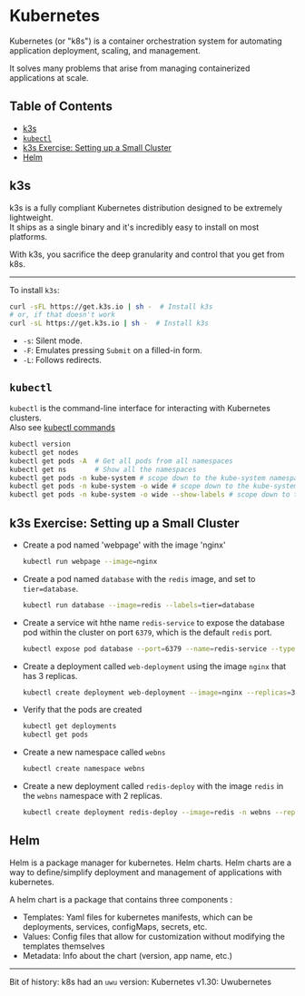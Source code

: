 # Kubernetes
Kubernetes (or "k8s") is a container orchestration system for automating application 
deployment, scaling, and management.

It solves many problems that arise from managing containerized applications at scale.  


## Table of Contents
* [k3s](#k3s) 
* [`kubectl`](#kubectl) 
* [k3s Exercise: Setting up a Small Cluster](#k3s-exercise-setting-up-a-small-cluster) 
* [Helm](#helm) 


## k3s
k3s is a fully compliant Kubernetes distribution designed to be extremely lightweight.  
It ships as a single binary and it's incredibly easy to install on most platforms.  

With k3s, you sacrifice the deep granularity and control that you get from k8s.  

---

To install `k3s`:
```bash
curl -sFL https://get.k3s.io | sh -  # Install k3s
# or, if that doesn't work
curl -sL https://get.k3s.io | sh -  # Install k3s
```
* `-s`: Silent mode.  
* `-F`: Emulates pressing `Submit` on a filled-in form.  
* `-L`: Follows redirects.  


## `kubectl`
`kubectl` is the command-line interface for interacting with Kubernetes clusters.  
Also see [kubectl commands](./kubectl.md)

```bash
kubectl version
kubectl get nodes
kubectl get pods -A  # Get all pods from all namespaces
kubectl get ns       # Show all the namespaces
kubectl get pods -n kube-system # scope down to the kube-system namespace
kubectl get pods -n kube-system -o wide # scope down to the kube-system namespace
kubectl get pods -n kube-system -o wide --show-labels # scope down to the kube-system namespace
```




## k3s Exercise: Setting up a Small Cluster
* Create a pod named 'webpage' with the image 'nginx'
  ```bash
  kubectl run webpage --image=nginx  
  ```

* Create a pod named `database` with the `redis` image, and set to `tier=database`.  
  ```bash
  kubectl run database --image=redis --labels=tier=database
  ```

* Create a service wit hthe name `redis-service` to expose the database pod within
  the cluster on port `6379`, which is the default `redis` port.
  ```bash
  kubectl expose pod database --port=6379 --name=redis-service --type=ClusterIP
  ```

* Create a deployment called `web-deployment` using the image `nginx` that has 3
  replicas.  
  ```bash
  kubectl create deployment web-deployment --image=nginx --replicas=3
  ```

* Verify that the pods are created
  ```bash
  kubectl get deployments
  kubectl get pods
  ```

* Create a new namespace called `webns`
  ```bash
  kubectl create namespace webns
  ```

* Create a new deployment called `redis-deploy` with the image `redis` in the `webns`
  namespace with 2 replicas.  
  ```bash
  kubectl create deployment redis-deploy --image=redis -n webns --replicas=2
  ```


## Helm
Helm is a package manager for kubernetes. Helm charts. 
Helm charts are a way to define/simplify deployment and management of applications with kubernetes. 

A helm chart is a package that contains three components :

* Templates: Yaml files for kubernetes manifests, which can be deployments, services, configMaps, secrets, etc. 
* Values: Config files that allow for customization without modifying the templates themselves 
* Metadata: Info about the chart (version, app name, etc.) 


---

Bit of history: k8s had an `uwu` version: Kubernetes v1.30: Uwubernetes
